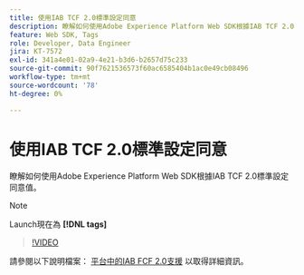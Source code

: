 ```yaml
---
title: 使用IAB TCF 2.0標準設定同意
description: 瞭解如何使用Adobe Experience Platform Web SDK根據IAB TCF 2.0標準設定同意值。
feature: Web SDK, Tags
role: Developer, Data Engineer
jira: KT-7572
exl-id: 341a4e01-02a9-4e21-b3d6-b2657d75c233
source-git-commit: 90f7621536573f60ac6585404b1ac0e49cb08496
workflow-type: tm+mt
source-wordcount: '78'
ht-degree: 0%

---
```


# 使用IAB TCF 2.0標準設定同意

瞭解如何使用Adobe Experience Platform Web SDK根據IAB TCF 2.0標準設定同意值。

>[!NOTE]
>
> Launch現在為 **[!DNL tags]**

>[!VIDEO](https://video.tv.adobe.com/v/332695/?quality=12&learn=on)

請參閱以下說明檔案： [平台中的IAB FCF 2.0支援](https://experienceleague.adobe.com/docs/experience-platform/landing/governance-privacy-security/consent/iab/overview.html) 以取得詳細資訊。
